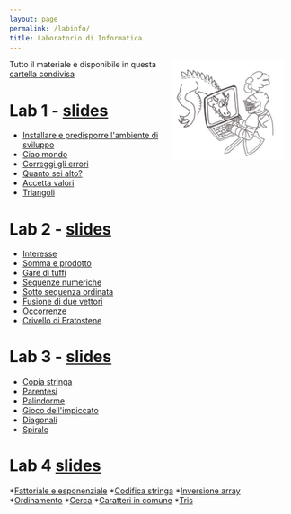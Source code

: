```yaml
---
layout: page
permalink: /labinfo/
title: Laboratorio di Informatica
---
```

<img src="../assets/img/cavaliere_cs.jpg" align="right" Hspace="15" Vspace="0" 
Border="0"  width="200" height="auto">

Tutto il materiale è disponibile in questa [cartella condivisa](https://polimi365-my.sharepoint.com/:f:/g/personal/10453617_polimi_it/EvbxY720eFxHv2-vnpfszaoBsi3L6s7drVtTymaf74Xuxw?e=hfgsh0)

# Lab 1 - [slides](https://polimi365-my.sharepoint.com/:b:/g/personal/10453617_polimi_it/EZf_M23lGSVLpwgIfkVoBHYBV9QpZsaUS9iA4hy5gkRfmw?e=qFJA8D)

* [Installare e predisporre l'ambiente di sviluppo](https://polimi365-my.sharepoint.com/:b:/g/personal/10453617_polimi_it/EVC8-yzbzBZOtF0WdD1wnZ0B6EJrrsWotLCsjfYtzjXnGQ?e=JmXgfg)
* [Ciao mondo](https://polimi365-my.sharepoint.com/:u:/g/personal/10453617_polimi_it/ETUi9GjOJQBKmx4w6UOqLBwB-p8k8LmLwYSpo1lWVQKg6g?e=FHI1Fa)
* [Correggi gli errori](https://polimi365-my.sharepoint.com/:u:/g/personal/10453617_polimi_it/EYFf2gi5-glHkQa0cSa2i0EBuPgS0ogZbadJWOdThn2hqQ?e=VC3mwE)
* [Quanto sei alto?](https://polimi365-my.sharepoint.com/:u:/g/personal/10453617_polimi_it/EZfml_Gjfb9Nuoyc-V7kR-4BQCmHDGBNLnA6sDMleKSAXw?e=haPusH)
* [Accetta valori](https://polimi365-my.sharepoint.com/:u:/g/personal/10453617_polimi_it/EQYyn3jtrs9ElpKsDkqnuoIBbdxhfopIw9EVh7LmPPrvqA?e=0qUXCX)
* [Triangoli](https://polimi365-my.sharepoint.com/:u:/g/personal/10453617_polimi_it/EdSlCXL3fGdOm-lV5XBqH7IBxzBmzRkTpKRV2U_3QBZJEw?e=JKHVoa)


# Lab 2 - [slides](https://polimi365-my.sharepoint.com/:b:/g/personal/10453617_polimi_it/EXK9_B7So31Kvkj5Y59LAHkBsV5o9HNmGaPIfYVYAgqO3A?e=WJrd8n) 

* [Interesse](https://polimi365-my.sharepoint.com/:u:/g/personal/10453617_polimi_it/Ef3JdAMN7jpLrHlOZQq6RZIBLzoYbf9A3NU5nzMqcRqhNQ?e=twgFFW)
* [Somma e prodotto](https://polimi365-my.sharepoint.com/:u:/g/personal/10453617_polimi_it/ESmfHwiEq61FiLtnutOZ_HoB3NcC5WMvuNqxL6qejTadIg?e=kKeBvS)
* [Gare di tuffi](https://polimi365-my.sharepoint.com/:u:/g/personal/10453617_polimi_it/EeRxvdPH4HpMkSA00g-ZT-EBN6349MmrELoGkrFuJJZEGw?e=fX8g5c)
* [Sequenze numeriche](https://polimi365-my.sharepoint.com/:u:/g/personal/10453617_polimi_it/Ee5SkAYpCWJJmIo6s7C2J9UBYNkryYrGE_vwebiyVNuH9Q?e=jRazeu)
* [Sotto sequenza ordinata](https://polimi365-my.sharepoint.com/:u:/g/personal/10453617_polimi_it/EY66KbnantJEvgr6coJPNIQB2wa4_D1tO5G_biaw7RG73g?e=pRLkoG)
* [Fusione di due vettori](https://polimi365-my.sharepoint.com/:u:/g/personal/10453617_polimi_it/EWzIktJw021Cvy48kjpFiEYBCErdwSV2Xqx-4fvlqpvdbw?e=9oMvqw)
* [Occorrenze](https://polimi365-my.sharepoint.com/:u:/g/personal/10453617_polimi_it/EVvk_A4Gi7hAmvuwzeiUwkIBwXL-_qnFjplRQsLTXDx75w?e=vIcGlg)
* [Crivello di Eratostene](https://polimi365-my.sharepoint.com/:u:/g/personal/10453617_polimi_it/ETMPZKSG-mNNtUI_wJ7b11gB2IDt2MHMeBVC2htki6a_lA?e=gExgdT) 

# Lab 3 - [slides](https://polimi365-my.sharepoint.com/:b:/g/personal/10453617_polimi_it/ES_0Gyr_7mZNr26PNgtWGW8BL4xHT6td7wMiRwoRK6-X9w?e=CEL0eG)

* [Copia stringa](https://polimi365-my.sharepoint.com/:u:/g/personal/10453617_polimi_it/EXfNcFTgzuJPjUbXSrULRRUBbGBy4FuvoBWSM5RLkHkXDA?e=gIB6hH)
* [Parentesi](https://polimi365-my.sharepoint.com/:u:/g/personal/10453617_polimi_it/EeStLC9YvdhDs6SuzZLMuaYBA4k289Ygg4pwfh0LCKtauQ?e=UmpAm0)
* [Palindorme](https://polimi365-my.sharepoint.com/:u:/g/personal/10453617_polimi_it/EeezNzDIT4VLtnQRKxROQwQB5ctcVBtab08biUYHNIDhFA?e=dlCeD2)
* [Gioco dell'impiccato](https://polimi365-my.sharepoint.com/:u:/g/personal/10453617_polimi_it/EbsemvVU4xNOgUeXzNfkLqgBRQRffJkbi84s8CMm_zcP1w?e=25qVkQ)
* [Diagonali](https://polimi365-my.sharepoint.com/:u:/g/personal/10453617_polimi_it/EeB0PRPzlPBFn3-CLUyTuLMB7Lo_SqJeAURe7HrZ2ptYNw?e=28INf7)
* [Spirale](https://polimi365-my.sharepoint.com/:u:/g/personal/10453617_polimi_it/EWGaz-W1PFJOvz1kaMF6xhwBZDM1TnhERU6JgLRI5CUfig?e=vZWybR)


# Lab 4 [slides](https://polimi365-my.sharepoint.com/:b:/g/personal/10453617_polimi_it/EYN3fkb2jGJGmTFuU1xJaMsB4KzgtOXjlnn-KOiHwU8t5Q?e=YNmH7H)

*[Fattoriale e esponenziale](https://polimi365-my.sharepoint.com/:u:/g/personal/10453617_polimi_it/ESCFsT_avZNCqkuvqKAmS3UBVPeBOaq4TbzHXrl1JDYHIQ?e=tNuSTa)
*[Codifica stringa](https://polimi365-my.sharepoint.com/:u:/g/personal/10453617_polimi_it/ET9ZnmVQltxMjUU7iZQw5GEBL_X6cTHr85hjRSM9l5Sztg?e=eQsHl2)
*[Inversione array](https://polimi365-my.sharepoint.com/:u:/g/personal/10453617_polimi_it/EcIsWUORxYpDqIxjSDUr8QEBPyEXHOsxqppMgezZG3RBQA?e=LAEYyp)
*[Ordinamento](https://polimi365-my.sharepoint.com/:u:/g/personal/10453617_polimi_it/EU5rxQZmYvNOjW_Oc22BFtABxjyeWomWkkbI0b5cBZo-KQ?e=S0vcev)
*[Cerca](https://polimi365-my.sharepoint.com/:u:/g/personal/10453617_polimi_it/EQsI59Mfb0xGlXjtTkjl2UgBFlSDMeAD0ySjXn8SxPBuUA?e=52gDsH)
*[Caratteri in comune](https://polimi365-my.sharepoint.com/:u:/g/personal/10453617_polimi_it/EXZlZFjHexdGorVrtlw6wQkB0sPJw6thVcyKQ-VWN78U7Q?e=cueufD)
*[Tris](https://polimi365-my.sharepoint.com/:u:/g/personal/10453617_polimi_it/EV9hLmta6LlChtsqv5kOCZIBH0UzZvhSFfA73ycCKSQQnQ?e=PiClCd)